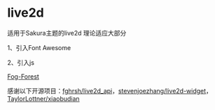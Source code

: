 # live2d
适用于Sakura主题的live2d
理论适应大部分

1、引入Font Awesome
<p><link rel="stylesheet" href="https://cdn.jsdelivr.net/npm/font-awesome/css/font-awesome.min.css"></p>

2、引入js
<p><script src="https://cdn.jsdelivr.net/gh/zxy678/live2d/live2d_load/autoload.js"></script></p>


[Fog-Forest](https://github.com/Fog-Forest/)

感谢以下开源项目：[fghrsh/live2d_api](https://github.com/fghrsh/live2d_api)，[stevenjoezhang/live2d-widget](https://github.com/stevenjoezhang/live2d-widget)，[TaylorLottner/xiaobudian](https://github.com/TaylorLottner/xiaobudian)
